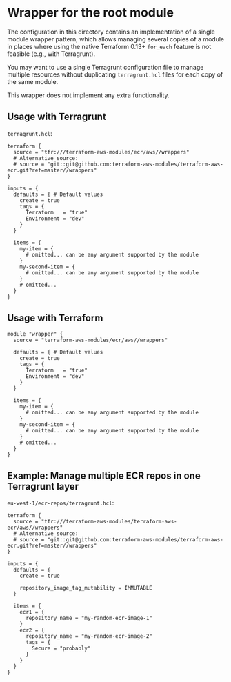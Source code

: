 # Wrapper for the root module

The configuration in this directory contains an implementation of a single module wrapper pattern, which allows managing several copies of a module in places where using the native Terraform 0.13+ `for_each` feature is not feasible (e.g., with Terragrunt).

You may want to use a single Terragrunt configuration file to manage multiple resources without duplicating `terragrunt.hcl` files for each copy of the same module.

This wrapper does not implement any extra functionality.

## Usage with Terragrunt

`terragrunt.hcl`:

```hcl
terraform {
  source = "tfr:///terraform-aws-modules/ecr/aws//wrappers"
  # Alternative source:
  # source = "git::git@github.com:terraform-aws-modules/terraform-aws-ecr.git?ref=master//wrappers"
}

inputs = {
  defaults = { # Default values
    create = true
    tags = {
      Terraform   = "true"
      Environment = "dev"
    }
  }

  items = {
    my-item = {
      # omitted... can be any argument supported by the module
    }
    my-second-item = {
      # omitted... can be any argument supported by the module
    }
    # omitted...
  }
}
```

## Usage with Terraform

```hcl
module "wrapper" {
  source = "terraform-aws-modules/ecr/aws//wrappers"

  defaults = { # Default values
    create = true
    tags = {
      Terraform   = "true"
      Environment = "dev"
    }
  }

  items = {
    my-item = {
      # omitted... can be any argument supported by the module
    }
    my-second-item = {
      # omitted... can be any argument supported by the module
    }
    # omitted...
  }
}
```

## Example: Manage multiple ECR repos in one Terragrunt layer

`eu-west-1/ecr-repos/terragrunt.hcl`:

```hcl
terraform {
  source = "tfr:///terraform-aws-modules/terraform-aws-ecr/aws//wrappers"
  # Alternative source:
  # source = "git::git@github.com:terraform-aws-modules/terraform-aws-ecr.git?ref=master//wrappers"
}

inputs = {
  defaults = {
    create = true

    repository_image_tag_mutability = IMMUTABLE
  }

  items = {
    ecr1 = {
      repository_name = "my-random-ecr-image-1"
    }
    ecr2 = {
      repository_name = "my-random-ecr-image-2"
      tags = {
        Secure = "probably"
      }
    }
  }
}
```
